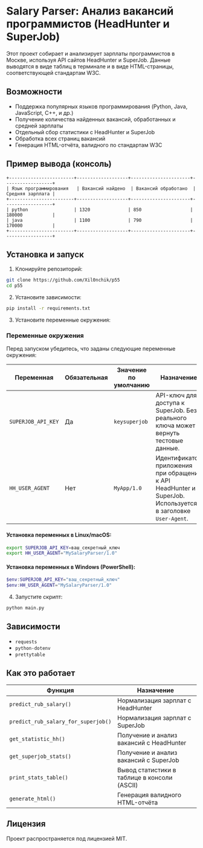 # Salary Parser: Анализ вакансий программистов (HeadHunter и SuperJob)

Этот проект собирает и анализирует зарплаты программистов в Москве, используя API сайтов HeadHunter и SuperJob. Данные выводятся в виде таблиц в терминале и в виде HTML-страницы, соответствующей стандартам W3C.

## Возможности

* Поддержка популярных языков программирования (Python, Java, JavaScript, C++, и др.)
* Получение количества найденных вакансий, обработанных и средней зарплаты
* Отдельный сбор статистики с HeadHunter и SuperJob
* Обработка всех страниц вакансий
* Генерация HTML-отчёта, валидного по стандартам W3C

## Пример вывода (консоль)

```
+------------------------+-------------------+----------------------+------------------+
| Язык программирования   | Вакансий найдено  | Вакансий обработано  | Средняя зарплата |
+------------------------+-------------------+----------------------+------------------+
| python                 | 1320              | 850                  | 180000           |
| java                   | 1100              | 790                  | 170000           |
+------------------------+-------------------+----------------------+------------------+
```

## Установка и запуск

1. Клонируйте репозиторий:

```bash
git clone https://github.com/Xil0nchik/p55
cd p55
```

2. Установите зависимости:

```bash
pip install -r requirements.txt
```

3. Установите переменные окружения:

### Переменные окружения

Перед запуском убедитесь, что заданы следующие переменные окружения:

| Переменная         | Обязательная | Значение по умолчанию | Назначение                                                                                                 |
| ------------------ | ------------ | --------------------- | ---------------------------------------------------------------------------------------------------------- |
| `SUPERJOB_API_KEY` | Да           | `keysuperjob`         | API-ключ для доступа к SuperJob. Без реального ключа может вернуть тестовые данные.                        |
| `HH_USER_AGENT`    | Нет          | `MyApp/1.0`           | Идентификатор приложения при обращении к API HeadHunter и SuperJob. Используется в заголовке `User-Agent`. |

#### Установка переменных в Linux/macOS:

```bash
export SUPERJOB_API_KEY=ваш_секретный_ключ
export HH_USER_AGENT="MySalaryParser/1.0"
```

#### Установка переменных в Windows (PowerShell):

```powershell
$env:SUPERJOB_API_KEY="ваш_секретный_ключ"
$env:HH_USER_AGENT="MySalaryParser/1.0"
```

4. Запустите скрипт:

```bash
python main.py
```

## Зависимости

* `requests`
* `python-dotenv`
* `prettytable`

## Как это работает

| Функция                             | Назначение                                   |
| ----------------------------------- | -------------------------------------------- |
| `predict_rub_salary()`              | Нормализация зарплат с HeadHunter            |
| `predict_rub_salary_for_superjob()` | Нормализация зарплат с SuperJob              |
| `get_statistic_hh()`                | Получение и анализ вакансий с HeadHunter     |
| `get_superjob_stats()`              | Получение и анализ вакансий с SuperJob       |
| `print_stats_table()`               | Вывод статистики в таблице в консоли (ASCII) |
| `generate_html()`                   | Генерация валидного HTML-отчёта              |

## Лицензия

Проект распространяется под лицензией MIT.
